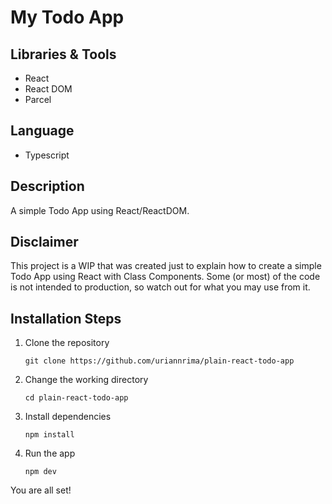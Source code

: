 # My Todo App

## Libraries & Tools

- React
- React DOM
- Parcel

## Language

- Typescript

## Description

A simple Todo App using React/ReactDOM.

## Disclaimer

This project is a WIP that was created just to explain how to create a simple Todo App using React with Class Components. Some (or most) of the code is not intended to production, so watch out for what you may use from it.

## Installation Steps

1. Clone the repository

   `git clone https://github.com/uriannrima/plain-react-todo-app`

3. Change the working directory

   `cd plain-react-todo-app`

4. Install dependencies

   `npm install`

4. Run the app

   `npm dev`

You are all set!
